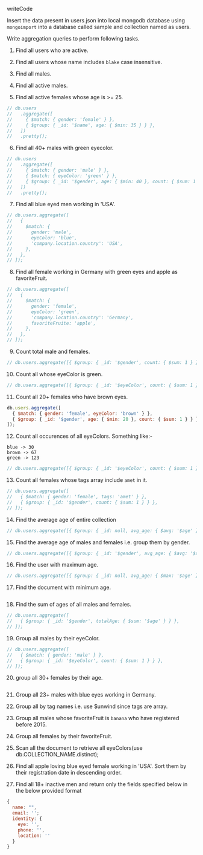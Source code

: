 writeCode

Insert the data present in users.json into local mongodb database using `mongoimport` into a database called sample and collection named as users.

Write aggregation queries to perform following tasks.

1. Find all users who are active.

<!-- db.users.aggregate([{ $match:{isActive:true}}]) -->

2. Find all users whose name includes `blake` case insensitive.

<!--
// db.users.createIndex({name:"text"});
//db.users.find({$text:{$search:"blake"}})
 -->

3. Find all males.
<!--
//db.users.aggregate([{$match:{gender:"male}}])
 -->

4. Find all active males.

<!--
//db.users.aggregate([{$match:{gender:"male}},{$match:{isActive:true}}])
 -->

5. Find all active females whose age is >= 25.

```js
// db.users
//   .aggregate([
//     { $match: { gender: 'female' } },
//     { $group: { _id: '$name', age: { $min: 35 } } },
//   ])
//   .pretty();
```

6. Find all 40+ males with green eyecolor.

```js
// db.users
//   .aggregate([
//     { $match: { gender: 'male' } },
//     { $match: { eyeColor: 'green' } },
//     { $group: { _id: '$gender', age: { $min: 40 }, count: { $sum: 1 } } },
//   ])
//   .pretty();
```

7. Find all blue eyed men working in 'USA'.

```js
// db.users.aggregate([
//   {
//     $match: {
//       gender: 'male',
//       eyeColor: 'blue',
//       'company.location.country': 'USA',
//     },
//   },
// ]);
```

8. Find all female working in Germany with green eyes and apple as favoriteFruit.

```js
// db.users.aggregate([
//   {
//     $match: {
//       gender: 'female',
//       eyeColor: 'green',
//       'company.location.country': 'Germany',
//       favoriteFruite: 'apple',
//     },
//   },
// ]);
```

9. Count total male and females.

```js
// db.users.aggregate([{ $group: { _id: '$gender', count: { $sum: 1 } } }]);
```

10. Count all whose eyeColor is green.

```js
// db.users.aggregate([{ $group: { _id: '$eyeColor', count: { $sum: 1 } } }]);
```

11. Count all 20+ females who have brown eyes.

```js
db.users.aggregate([
  { $match: { gender: 'female', eyeColor: 'brown' } },
  { $group: { _id: '$gender', age: { $min: 20 }, count: { $sum: 1 } } },
]);
```

12. Count all occurences of all eyeColors.
    Something like:-

```
blue -> 30
brown -> 67
green -> 123
```

```js
// db.users.aggregate([{ $group: { _id: '$eyeColor', count: { $sum: 1 } } }]);
```

13. Count all females whose tags array include `amet` in it.

```js
// db.users.aggregate([
//   { $match: { gender: 'female', tags: 'amet' } },
//   { $group: { _id: '$gender', count: { $sum: 1 } } },
// ]);
```

14. Find the average age of entire collection

```js
// db.users.aggregate([{ $group: { _id: null, avg_age: { $avg: '$age' } } }]);
```

15. Find the average age of males and females i.e. group them by gender.

```js
// db.users.aggregate([{ $group: { _id: '$gender', avg_age: { $avg: '$age' } } }]);
```

16. Find the user with maximum age.

```js
// db.users.aggregate([{ $group: { _id: null, avg_age: { $max: '$age' } } }]);
```

17. Find the document with minimum age.

```js

```

18. Find the sum of ages of all males and females.

```js
// db.users.aggregate([
//   { $group: { _id: '$gender', totalAge: { $sum: '$age' } } },
// ]);
```

19. Group all males by their eyeColor.

```js
// db.users.aggregate([
//   { $match: { gender: 'male' } },
//   { $group: { _id: '$eyeColor', count: { $sum: 1 } } },
// ]);
```

20. group all 30+ females by their age.

```js

```

21. Group all 23+ males with blue eyes working in Germany.

22. Group all by tag names i.e. use \$unwind since tags are array.

23. Group all males whose favoriteFruit is `banana` who have registered before 2015.

24. Group all females by their favoriteFruit.

25. Scan all the document to retrieve all eyeColors(use db.COLLECTION_NAME.distinct);

26. Find all apple loving blue eyed female working in 'USA'. Sort them by their registration date in descending order.

27. Find all 18+ inactive men and return only the fields specified below in the below provided format

```js
{
  name: "",
  email: '';
  identity: {
    eye: '',
    phone: '',
    location: ''
  }
}
```
